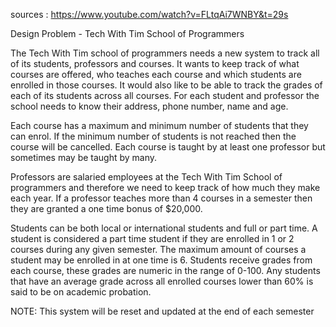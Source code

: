 sources : 
https://www.youtube.com/watch?v=FLtqAi7WNBY&t=29s

Design Problem - Tech With Tim School of Programmers

The Tech With Tim school of programmers needs a new system to 
track all of its students, professors and courses. It wants to keep 
track of what courses are offered, who teaches each course and which 
students are enrolled in those courses. It would also like to 
be able to track the grades of each of its students across all courses. 
For each student and professor the school needs to know their address, 
phone number, name and age.

Each course has a maximum and minimum number of students that they 
can enrol. If the minimum number of students is not reached then the course 
will be cancelled. Each course is taught by at least one professor but 
sometimes may be taught by many. 

Professors are salaried employees at the Tech With Tim School of 
programmers and therefore we need to keep track of how much they 
make each year. If a professor teaches more than 4 courses in a semester 
then they are granted a one time bonus of $20,000. 

Students can be both local or international students and full or part time. 
A student is considered a part time student if they are enrolled in 1 or 2 
courses during any given semester. The maximum amount of courses a student 
may be enrolled in at one time is 6. Students receive grades from each 
course, these grades are numeric in the range of 0-100. Any students 
that have an average grade across all enrolled courses lower than 60% 
is said to be on academic probation. 

NOTE: This system will be reset and updated at the end of each semester


